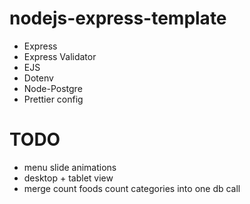 # nodejs-express-template

-   Express
-   Express Validator
-   EJS
-   Dotenv
-   Node-Postgre
-   Prettier config

# TODO
- menu slide animations
- desktop + tablet view
- merge count foods count categories into one db call
